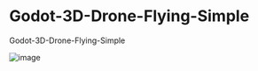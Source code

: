 # Godot-3D-Drone-Flying-Simple
Godot-3D-Drone-Flying-Simple


![image](https://github.com/user-attachments/assets/49c5ea97-9bb0-4889-ae0d-cb6cb955da41)
